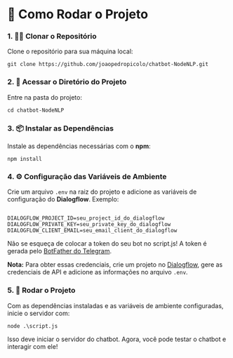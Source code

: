 <h1>🚀 Como Rodar o Projeto</h1>

<h3>1. 🧑‍💻 <strong>Clonar o Repositório</strong></h3>
<p>Clone o repositório para sua máquina local:</p>
<pre><code>git clone https://github.com/joaopedropicolo/chatbot-NodeNLP.git</code></pre>

<h3>2. 📂 <strong>Acessar o Diretório do Projeto</strong></h3>
<p>Entre na pasta do projeto:</p>
<pre><code>cd chatbot-NodeNLP</code></pre>

<h3>3. 📦 <strong>Instalar as Dependências</strong></h3>
<p>Instale as dependências necessárias com o <strong>npm</strong>:</p>
<pre><code>npm install</code></pre>

<h3>4. ⚙️ <strong>Configuração das Variáveis de Ambiente</strong></h3>
<p>Crie um arquivo <code>.env</code> na raiz do projeto e adicione as variáveis de configuração do <strong>Dialogflow</strong>. Exemplo:</p>
<pre><code>
DIALOGFLOW_PROJECT_ID=seu_project_id_do_dialogflow
DIALOGFLOW_PRIVATE_KEY=seu_private_key_do_dialogflow
DIALOGFLOW_CLIENT_EMAIL=seu_email_client_do_dialogflow
</code></pre>
<p>Não se esqueça de colocar a token do seu bot no script.js! A token é gerada pelo <a href="https://telegram.me/BotFather">BotFather do Telegram</a>.</p>

<p><strong>Nota:</strong> Para obter essas credenciais, crie um projeto no <a href="https://dialogflow.cloud.google.com/" target="_blank">Dialogflow</a>, gere as credenciais de API e adicione as informações no arquivo <code>.env</code>.</p>

<h3>5. 🚀 <strong>Rodar o Projeto</strong></h3>
<p>Com as dependências instaladas e as variáveis de ambiente configuradas, inicie o servidor com:</p>
<pre><code>node .\script.js</code></pre>

<p>Isso deve iniciar o servidor do chatbot. Agora, você pode testar o chatbot e interagir com ele!</p>
